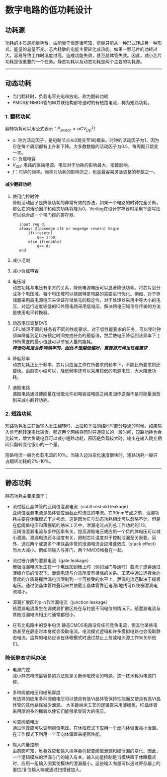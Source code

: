 # 数字电路的低功耗设计

## 功耗源
功耗的本质是能量耗散。由能量守恒定律可知，能量只能从一种形式转成另一种形式，能量的总量不变。芯片耗散的电能主要转化成热能。如果一颗芯片的功耗过大，容易导致工作时温度过高，造成功能失效，甚至晶体管失效。因此，减小芯片功耗是很重要的一个任务。静态功耗以及动态功耗是两个主要的功耗源。

---
## 动态功耗
- 当门翻转时，负载电容充电和放电，称为翻转功耗
- PMOS和NMOS管的串并联结构都导通时的有短路电流，称为短路功耗。

### 1. 翻转功耗
翻转功耗可以用公式表示：$P_{switch}=αCV^2_{DD}f$  

- α: 称为活动因子，是电路节点从0跳变至1的概率。时钟的活动因子为1，因为它在每个周期都有上升和下降。大多数数据的活动因子为0.5，每周期只跳变一次。  
- C: 负载电容
- $V_{DD}$: 电路的驱动电源。电压对于功耗的影响最大，指数影响。
- $f$：时钟的频率。频率对功耗的影响次之，也是最容易灵活调整的参数之一。



#### 减少翻转功耗

  1. 使用门控时钟   
        降低活动因子是降低功耗的非常有效的办法，如果一个电路的时钟完全关断，那么它的活动因子和动态功耗将降为0。Verilog在设计寄存器时采用下面写法可以综合成一个带门控的寄存器。

            input reg d;
            always @(posedge clk or negedge resetn) begin
                if(~resetn) 
                    q<= 1'b0;
                else if(enable)
                    q<= d;
            end

    


  2. 减小毛刺


  3. 减小负载电容


  4. 电压域  
        动态功耗与电压有平方的关系，降低电源电压可以显著降低功耗。将芯片划分成多个电压域，每个电压域可以根据特定电路的需要进行优化。例如，对于存储器采用高电源电压来保证存储单元的稳定性，对于处理器采用中等大小的电压，对运行速度较低的IO外围电路采用低电压。解决跨电压域信号传输的方法是使用电平转换器。

  5. 动态电压调整DVS  
        CPU处理不同的任务有不同的性能要求。对于低性能要求的任务，可以使时钟频率降低到足以按预定时间完成任务的最低值，然后使电压降低到该频率下工作所需要的最小值就可以节省大量的能耗。  
        ***降低功耗是会影响频率的，因此不是越低越好，需要首先满足性能需求***

  6. 降低频率  
        动态功耗正比于频率，芯片只应当工作在所要求的频率下，不能比所要求的还要快。由前面小结可以，降低频率还可以采用较低的电源电压，大大降低功耗。

  7. 谐振电路  
        谐振电路通过使能量在储能元件如电容或电感之间来回传送而不是将能量泄放到来减小翻转功耗。

### 2. 短路功耗
短路功耗发生在当输入发生翻转时，上拉和下拉网络同时部分导通的时候。如果输入信号翻转速率比较慢，那这两个网络将同时导通较长的一段时间，短路功耗也会比较大，增大负载电容可以减小短路功耗，原因是负载较大时，输出在输入跳变期间只翻转变化很小的一个量。

短路电流一般为负载电流的10%。当输入边沿变化速度很快时，短路功耗一般只占翻转功耗的2%-10%。

---
## 静态功耗
静态功耗主要来源于：
- 流过截止晶体管的亚阈值泄漏电流（subthreshold leakage）  
    亚阈值泄漏电流是晶体管应当截止时流过的电流。在90nm节点之前，泄漏功耗主要在休眠模式下才考虑，这是因为它与动态功耗相比可以忽略不计。但是在低阈值电压和薄栅氧的纳米工艺中，泄漏电流占到总工作功耗的1/3。  
    亚阈值泄漏电流与多种因素有关。提高源极电压或应用一个负的体电压可以减小泄漏。泄漏电流还与温度有关，限制芯片温度对于控制泄漏至关重要。另外，通过两个或更多个串联晶体管的泄漏电流会应堆叠效应（stack effect）而大大减小。例如两输入与非门，两个NMOS堆叠在一起。

- 流过栅介质的泄漏电流（gate leakage）  
    栅极泄漏电流发生在一个电压加到栅上时（例如当门导通时）载流子遂穿通过薄栅介质的情况下。泄漏电流与介质厚度有极强的关系。工艺中通过选择合适厚度的介质将栅泄漏电流限制到一个可接受的水平上。泄漏电流还取决于栅极电压。通过使晶体管堆叠起来并使截止晶体管靠近电源/地线可以使栅泄漏电流减小。

- 源漏扩散区的p-n节泄漏电流（junction leakage）  
    结泄漏电流发生在源或漏扩散区处在与衬底不同电位的情况下。结泄漏电流与其他泄漏电流相比时通常都很小。

- 在有比电路中的竞争电流
    静态CMOS电路没有任何竞争电流，但其他某些电路甚至在静态时本身就会吸取电流。电流模式逻辑和许多模拟电路也会吸取静态电流。这样的电路应该在休眠模式时通过禁止上拉或电流源工作来关断他们。

###  降低静态功耗办法
- 电源门控  
    减小静态电流最容易的方法就是关断休眠模块的电源。这一技术称为电源门控。

- 多种阈值电压和栅氧厚度  
    有选择的应用多种阈值电压可以使具有低Vt晶体管保持性能而又使具有高Vt晶体管的其他路径减少泄漏。
大多数纳米工艺的逻辑管采用薄栅氧，IO晶体管采用厚的多的栅氧以使它们能够承受较大的电压。
- 可变阈值电压   
    通过体效应可以调制阈值电压。在休眠模式下应用一个反向体偏置减小泄漏。在工作模式下利用一个正向体偏置来提高性能。
- 输入向量控制  
    由前面可知，堆叠效应和输入排序会引起亚阈值泄漏和栅泄漏的变化。因此，一个逻辑模块的泄漏与门的输入有关。输入向量控制是当模块置于休眠模式时，应用一组输入图案使模块的泄漏最小。这些输入向量可以通过寄存器上的置位/复位输入端或通过扫描链加入。
